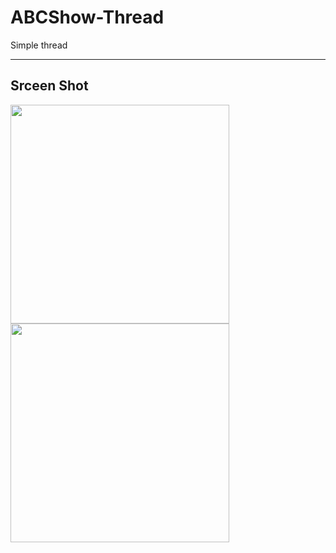 # ABCShow-Thread
Simple thread

---

## Srceen Shot

<img src="https://github.com/DoopDip/ABCShow-Thread/blob/master/ScreenShot/1.png" width="350"> <img src="https://github.com/DoopDip/ABCShow-Thread/blob/master/ScreenShot/2.png" width="350">
